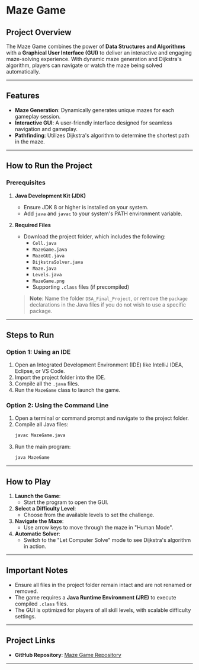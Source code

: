 # Maze Game

## Project Overview
The Maze Game combines the power of **Data Structures and Algorithms** with a **Graphical User Interface (GUI)** to deliver an interactive and engaging maze-solving experience. With dynamic maze generation and Dijkstra's algorithm, players can navigate or watch the maze being solved automatically.

---

## Features
- **Maze Generation**: Dynamically generates unique mazes for each gameplay session.
- **Interactive GUI**: A user-friendly interface designed for seamless navigation and gameplay.
- **Pathfinding**: Utilizes Dijkstra's algorithm to determine the shortest path in the maze.

---

## How to Run the Project

### Prerequisites
1. **Java Development Kit (JDK)**
   - Ensure JDK 8 or higher is installed on your system.
   - Add `java` and `javac` to your system's PATH environment variable.

2. **Required Files**
   - Download the project folder, which includes the following:
     - `Cell.java`
     - `MazeGame.java`
     - `MazeGUI.java`
     - `DijkstraSolver.java`
     - `Maze.java`
     - `Levels.java`
     - `MazeGame.png`
     - Supporting `.class` files (if precompiled)

   > **Note**: Name the folder `DSA_Final_Project`, or remove the `package` declarations in the Java files if you do not wish to use a specific package.

---

## Steps to Run

### Option 1: Using an IDE
1. Open an Integrated Development Environment (IDE) like IntelliJ IDEA, Eclipse, or VS Code.
2. Import the project folder into the IDE.
3. Compile all the `.java` files.
4. Run the `MazeGame` class to launch the game.

### Option 2: Using the Command Line
1. Open a terminal or command prompt and navigate to the project folder.
2. Compile all Java files:
   ```bash
   javac MazeGame.java
   ```
3. Run the main program:
   ```bash
   java MazeGame
   ```

---

## How to Play
1. **Launch the Game**: 
   - Start the program to open the GUI.
2. **Select a Difficulty Level**: 
   - Choose from the available levels to set the challenge.
3. **Navigate the Maze**:
   - Use arrow keys to move through the maze in "Human Mode".
4. **Automatic Solver**:
   - Switch to the "Let Computer Solve" mode to see Dijkstra's algorithm in action.

---

## Important Notes
- Ensure all files in the project folder remain intact and are not renamed or removed.
- The game requires a **Java Runtime Environment (JRE)** to execute compiled `.class` files.
- The GUI is optimized for players of all skill levels, with scalable difficulty settings.

---

## Project Links
- **GitHub Repository**: [Maze Game Repository](https://github.com/mujeeb-ali/MazeGame-DSAProject-.git)  

--- 
